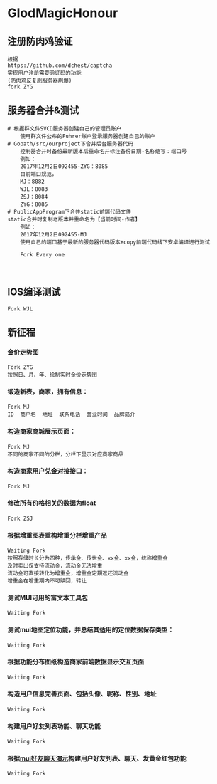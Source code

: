 # GlodMagicHonour
## 注册防肉鸡验证

    根据
    https://github.com/dchest/captcha 
    实现用户注册需要验证码的功能  
    (防肉鸡反复刷服务器刷爆)
    fork ZYG  
## 服务器合并&测试 
    # 根据群文件SVCD服务器创建自己的管理员账户  
        使用群文件公布的Fuhrer账户登录服务器创建自己的账户  
    # Gopath/src/ourproject下合并后台服务器代码  
        控制器合并时备份最新版本后重命名并标注备份日期-名称缩写：端口号
        例如：
        2017年12月2日092455-ZYG：8085
        目前端口规范，
        MJ：8082
        WJL：8083
        ZSJ：8084
        ZYG：8085
    # PublicAppProgram下合并static前端代码文件
    static合并时复制老版本并重命名为【当前时间-作者】
        例如： 
        2017年12月2日092455-MJ
        使用自己的端口基于最新的服务器代码版本+copy前端代码线下安卓编译进行测试
        
        Fork Every one      
        
    
## IOS编译测试
    Fork WJL
## 新征程
#### 金价走势图
    Fork ZYG
    按照日、月、年、绘制实时金价走势图
#### 锻造新表，商家，拥有信息：
    Fork MJ
    ID  商户名  地址  联系电话  营业时间  品牌简介
#### 构造商家商城展示页面：
    Fork MJ
    不同的商家不同的分栏，分栏下显示对应商家商品
#### 构造商家用户兑金对接接口：
    Fork MJ
#### 修改所有价格相关的数据为float
    Fork ZSJ
#### 根据增重图表重构增重分栏增重产品
    Waiting Fork
    按照存储时长分为四种，传承金、传世金、xx金、xx金，统称增重金
    及时卖出仅支持流动金，流动金无法增重
    流动金可直接转化为增重金，增重金定期返还流动金
    增重金在增重期内不可赎回，转让
#### 测试MUI可用的富文本工具包
    Waiting Fork
#### 测试mui地图定位功能，并总结其适用的定位数据保存类型：
    Waiting Fork
#### 根据功能分布图纸构造商家前端数据显示交互页面
    Waiting Fork
#### 构造用户信息完善页面、包括头像、昵称、性别、地址
    Waiting Fork
#### 构建用户好友列表功能、聊天功能
    Waiting Fork
#### 根据[mui好友聊天演示](http://example.com/)构建用户好友列表、聊天、发黄金红包功能
    Waiting Fork
